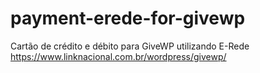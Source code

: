 # payment-erede-for-givewp
Cartão de crédito e débito para GiveWP utilizando E-Rede https://www.linknacional.com.br/wordpress/givewp/

